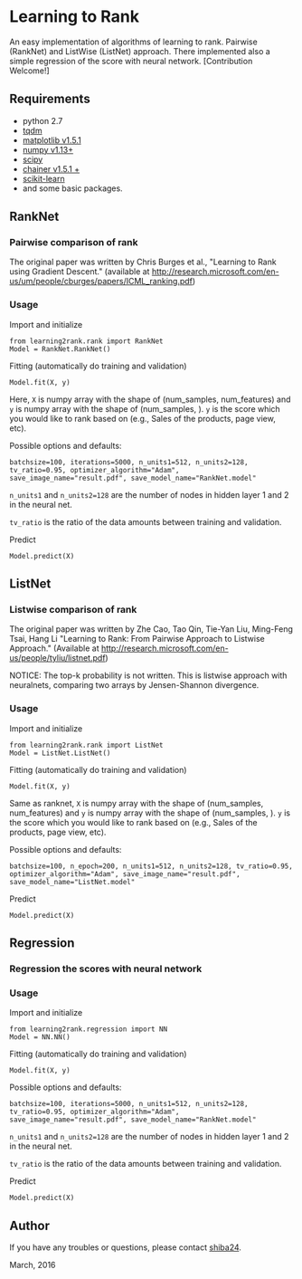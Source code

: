 Learning to Rank
======

An easy implementation of algorithms of learning to rank. Pairwise (RankNet) and ListWise (ListNet) approach. There implemented also a simple regression of the score with neural network. [Contribution Welcome!]

## Requirements
- python 2.7
- [tqdm](https://github.com/noamraph/tqdm)
- [matplotlib v1.5.1](http://matplotlib.org/)
- [numpy v1.13+](http://www.numpy.org/)
- [scipy](https://www.scipy.org/)
- [chainer v1.5.1 +](http://chainer.org/)
- [scikit-learn](http://scikit-learn.org/stable/)
- and some basic packages.


## RankNet
### Pairwise comparison of rank

The original paper was written by Chris Burges et al., "Learning to Rank using Gradient Descent." (available at http://research.microsoft.com/en-us/um/people/cburges/papers/ICML_ranking.pdf)

### Usage

Import and initialize

```
from learning2rank.rank import RankNet
Model = RankNet.RankNet()
```

Fitting (automatically do training and validation)

```
Model.fit(X, y)
```

Here, `X` is numpy array with the shape of (num_samples, num_features) and `y` is numpy array with the shape of (num_samples, ). `y` is the score which you would like to rank based on (e.g., Sales of the products, page view, etc).

Possible options and defaults:

```
batchsize=100, iterations=5000, n_units1=512, n_units2=128, tv_ratio=0.95, optimizer_algorithm="Adam", save_image_name="result.pdf", save_model_name="RankNet.model"
```

```n_units1``` and ```n_units2=128``` are the number of nodes in hidden layer 1 and 2 in the neural net.

```tv_ratio``` is the ratio of the data amounts between training and validation. 

Predict

```
Model.predict(X)
```

## ListNet

### Listwise comparison of rank

The original paper was written by Zhe Cao, Tao Qin, Tie-Yan Liu, Ming-Feng Tsai, Hang Li "Learning to Rank: From Pairwise Approach to Listwise Approach." (Available at http://research.microsoft.com/en-us/people/tyliu/listnet.pdf)

NOTICE:
    The top-k probability is not written.
    This is listwise approach with neuralnets, 
    comparing two arrays by Jensen-Shannon divergence.


### Usage

Import and initialize

```
from learning2rank.rank import ListNet
Model = ListNet.ListNet()
```

Fitting (automatically do training and validation)

```
Model.fit(X, y)
```

Same as ranknet, `X` is numpy array with the shape of (num_samples, num_features) and `y` is numpy array with the shape of (num_samples, ). `y` is the score which you would like to rank based on (e.g., Sales of the products, page view, etc).

Possible options and defaults:

```
batchsize=100, n_epoch=200, n_units1=512, n_units2=128, tv_ratio=0.95, optimizer_algorithm="Adam", save_image_name="result.pdf", save_model_name="ListNet.model"
```

Predict

```
Model.predict(X)
```



## Regression
### Regression the scores with neural network

### Usage

Import and initialize

```
from learning2rank.regression import NN
Model = NN.NN()
```

Fitting (automatically do training and validation)

```
Model.fit(X, y)
```

Possible options and defaults:

```
batchsize=100, iterations=5000, n_units1=512, n_units2=128, tv_ratio=0.95, optimizer_algorithm="Adam", save_image_name="result.pdf", save_model_name="RankNet.model"
```

```n_units1``` and ```n_units2=128``` are the number of nodes in hidden layer 1 and 2 in the neural net.

```tv_ratio``` is the ratio of the data amounts between training and validation. 

Predict

```
Model.predict(X)
```


## Author

If you have any troubles or questions, please contact [shiba24](https://github.com/shiba24).

March, 2016

